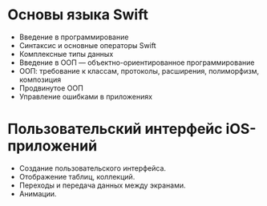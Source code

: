 # Основы языка Swift

- Введение в программирование
- Синтаксис и основные операторы Swift
- Комплексные типы данных
- Введение в ООП — объектно-ориентированное программирование
- ООП: требование к классам, протоколы, расширения, полиморфизм, композиция
- Продвинутое ООП
- Управление ошибками в приложениях

# Пользовательский интерфейс iOS-приложений

- Создание пользовательского интерфейса.
- Отображение таблиц, коллекций.
- Переходы и передача данных между экранами.
- Анимации.
